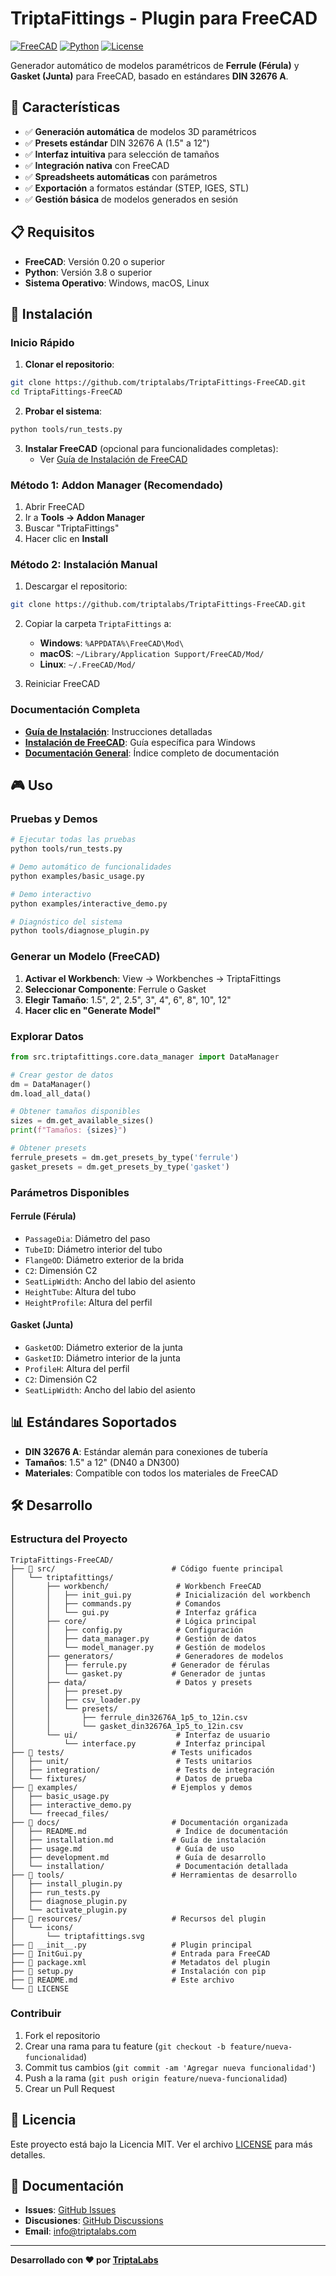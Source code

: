 # TriptaFittings - Plugin para FreeCAD

[![FreeCAD](https://img.shields.io/badge/FreeCAD-0.20+-blue.svg)](https://www.freecad.org/)
[![Python](https://img.shields.io/badge/Python-3.8+-green.svg)](https://www.python.org/)
[![License](https://img.shields.io/badge/License-MIT-yellow.svg)](LICENSE)

Generador automático de modelos paramétricos de **Ferrule (Férula)** y **Gasket (Junta)** para FreeCAD, basado en estándares **DIN 32676 A**.

## 🎯 Características

- ✅ **Generación automática** de modelos 3D paramétricos
- ✅ **Presets estándar** DIN 32676 A (1.5" a 12")
- ✅ **Interfaz intuitiva** para selección de tamaños
- ✅ **Integración nativa** con FreeCAD
- ✅ **Spreadsheets automáticas** con parámetros
- ✅ **Exportación** a formatos estándar (STEP, IGES, STL)
- ✅ **Gestión básica** de modelos generados en sesión

## 📋 Requisitos

- **FreeCAD**: Versión 0.20 o superior
- **Python**: Versión 3.8 o superior
- **Sistema Operativo**: Windows, macOS, Linux

## 🚀 Instalación

### Inicio Rápido

1. **Clonar el repositorio**:
```bash
git clone https://github.com/triptalabs/TriptaFittings-FreeCAD.git
cd TriptaFittings-FreeCAD
```

2. **Probar el sistema**:
```bash
python tools/run_tests.py
```

3. **Instalar FreeCAD** (opcional para funcionalidades completas):
   - Ver [Guía de Instalación de FreeCAD](docs/installation/install_freecad_windows.md)

### Método 1: Addon Manager (Recomendado)

1. Abrir FreeCAD
2. Ir a **Tools → Addon Manager**
3. Buscar "TriptaFittings"
4. Hacer clic en **Install**

### Método 2: Instalación Manual

1. Descargar el repositorio:
```bash
git clone https://github.com/triptalabs/TriptaFittings-FreeCAD.git
```

2. Copiar la carpeta `TriptaFittings` a:
   - **Windows**: `%APPDATA%\FreeCAD\Mod\`
   - **macOS**: `~/Library/Application Support/FreeCAD/Mod/`
   - **Linux**: `~/.FreeCAD/Mod/`

3. Reiniciar FreeCAD

### Documentación Completa

- **[Guía de Instalación](docs/installation/install_guide.md)**: Instrucciones detalladas
- **[Instalación de FreeCAD](docs/installation/install_freecad_windows.md)**: Guía específica para Windows
- **[Documentación General](docs/README.md)**: Índice completo de documentación

## 🎮 Uso

### Pruebas y Demos

```bash
# Ejecutar todas las pruebas
python tools/run_tests.py

# Demo automático de funcionalidades
python examples/basic_usage.py

# Demo interactivo
python examples/interactive_demo.py

# Diagnóstico del sistema
python tools/diagnose_plugin.py
```

### Generar un Modelo (FreeCAD)

1. **Activar el Workbench**: View → Workbenches → TriptaFittings
2. **Seleccionar Componente**: Ferrule o Gasket
3. **Elegir Tamaño**: 1.5", 2", 2.5", 3", 4", 6", 8", 10", 12"
4. **Hacer clic en "Generate Model"**

### Explorar Datos

```python
from src.triptafittings.core.data_manager import DataManager

# Crear gestor de datos
dm = DataManager()
dm.load_all_data()

# Obtener tamaños disponibles
sizes = dm.get_available_sizes()
print(f"Tamaños: {sizes}")

# Obtener presets
ferrule_presets = dm.get_presets_by_type('ferrule')
gasket_presets = dm.get_presets_by_type('gasket')
```

### Parámetros Disponibles

#### Ferrule (Férula)
- `PassageDia`: Diámetro del paso
- `TubeID`: Diámetro interior del tubo
- `FlangeOD`: Diámetro exterior de la brida
- `C2`: Dimensión C2
- `SeatLipWidth`: Ancho del labio del asiento
- `HeightTube`: Altura del tubo
- `HeightProfile`: Altura del perfil

#### Gasket (Junta)
- `GasketOD`: Diámetro exterior de la junta
- `GasketID`: Diámetro interior de la junta
- `ProfileH`: Altura del perfil
- `C2`: Dimensión C2
- `SeatLipWidth`: Ancho del labio del asiento

## 📊 Estándares Soportados

- **DIN 32676 A**: Estándar alemán para conexiones de tubería
- **Tamaños**: 1.5" a 12" (DN40 a DN300)
- **Materiales**: Compatible con todos los materiales de FreeCAD

## 🛠️ Desarrollo

### Estructura del Proyecto

```
TriptaFittings-FreeCAD/
├── 📁 src/                          # Código fuente principal
│   └── triptafittings/
│       ├── workbench/               # Workbench FreeCAD
│       │   ├── init_gui.py          # Inicialización del workbench
│       │   ├── commands.py          # Comandos
│       │   └── gui.py               # Interfaz gráfica
│       ├── core/                    # Lógica principal
│       │   ├── config.py            # Configuración
│       │   ├── data_manager.py      # Gestión de datos
│       │   └── model_manager.py     # Gestión de modelos
│       ├── generators/              # Generadores de modelos
│       │   ├── ferrule.py          # Generador de férulas
│       │   └── gasket.py           # Generador de juntas
│       ├── data/                    # Datos y presets
│       │   ├── preset.py
│       │   ├── csv_loader.py
│       │   └── presets/
│       │       ├── ferrule_din32676A_1p5_to_12in.csv
│       │       └── gasket_din32676A_1p5_to_12in.csv
│       └── ui/                      # Interfaz de usuario
│           └── interface.py         # Interfaz principal
├── 📁 tests/                        # Tests unificados
│   ├── unit/                        # Tests unitarios
│   ├── integration/                 # Tests de integración
│   └── fixtures/                    # Datos de prueba
├── 📁 examples/                     # Ejemplos y demos
│   ├── basic_usage.py
│   ├── interactive_demo.py
│   └── freecad_files/
├── 📁 docs/                         # Documentación organizada
│   ├── README.md                    # Índice de documentación
│   ├── installation.md             # Guía de instalación
│   ├── usage.md                     # Guía de uso
│   ├── development.md               # Guía de desarrollo
│   └── installation/                # Documentación detallada
├── 📁 tools/                        # Herramientas de desarrollo
│   ├── install_plugin.py
│   ├── run_tests.py
│   ├── diagnose_plugin.py
│   └── activate_plugin.py
├── 📁 resources/                    # Recursos del plugin
│   └── icons/
│       └── triptafittings.svg
├── 📄 __init__.py                   # Plugin principal
├── 📄 InitGui.py                    # Entrada para FreeCAD
├── 📄 package.xml                   # Metadatos del plugin
├── 📄 setup.py                      # Instalación con pip
├── 📄 README.md                     # Este archivo
└── 📄 LICENSE
```

### Contribuir

1. Fork el repositorio
2. Crear una rama para tu feature (`git checkout -b feature/nueva-funcionalidad`)
3. Commit tus cambios (`git commit -am 'Agregar nueva funcionalidad'`)
4. Push a la rama (`git push origin feature/nueva-funcionalidad`)
5. Crear un Pull Request

## 📝 Licencia

Este proyecto está bajo la Licencia MIT. Ver el archivo [LICENSE](LICENSE) para más detalles.

## 📖 Documentación

- **Issues**: [GitHub Issues](https://github.com/triptalabs/TriptaFittings-FreeCAD/issues)
- **Discusiones**: [GitHub Discussions](https://github.com/triptalabs/TriptaFittings-FreeCAD/discussions)
- **Email**: info@triptalabs.com

---

**Desarrollado con ❤️ por [TriptaLabs](https://triptalabs.com)**
